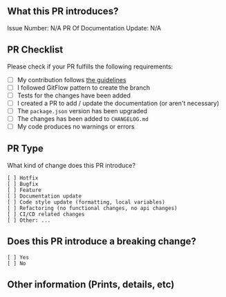 ## What this PR introduces?

Issue Number: N/A
PR Of Documentation Update: N/A

<!-- Please, includes description of this pull request -->

## PR Checklist

Please check if your PR fulfills the following requirements:

- [ ] My contribution follows [the guidelines](https://github.com/techmmunity/symbiosis/blob/master/CONTRIBUTING.md)
- [ ] I followed GitFlow pattern to create the branch
- [ ] Tests for the changes have been added
- [ ] I created a PR to add / update the documentation (or aren't necessary)
- [ ] The `package.json` version has been upgraded
- [ ] The changes has been added to `CHANGELOG.md`
- [ ] My code produces no warnings or errors

## PR Type

What kind of change does this PR introduce?

```
[ ] Hotfix
[ ] Bugfix
[ ] Feature
[ ] Documentation update
[ ] Code style update (formatting, local variables)
[ ] Refactoring (no functional changes, no api changes)
[ ] CI/CD related changes
[ ] Other: ...
```

## Does this PR introduce a breaking change?

```
[ ] Yes
[ ] No
```

<!-- If this PR contains a breaking change, please describe the impact and migration path for existing applications below. -->

## Other information (Prints, details, etc)

